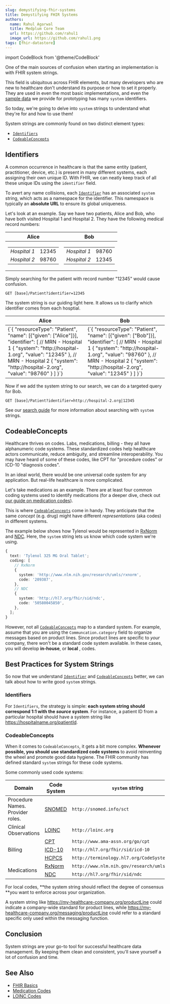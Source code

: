 ```yaml
---
slug: demystifying-fhir-systems
title: Demystifying FHIR Systems
authors:
  name: Rahul Agarwal
  title: Medplum Core Team
  url: https://github.com/rahul1
  image_url: https://github.com/rahul1.png
tags: [fhir-datastore]
---
```


import CodeBlock from '@theme/CodeBlock'

One of the main sources of confusion when starting an implementation is with FHIR system strings.

This field is ubiquitous across FHIR elements, but many developers who are new to healthcare don't understand its purpose or how to set it properly. They are used in even the most basic implementations, and even the [sample data](/docs/tutorials/importing-sample-data) we provide for prototyping has many `system` identifiers.

So today, we're going to delve into `system` strings to understand what they're for and how to use them!

System strings are commonly found on two distinct element types:

- [`Identifiers`](/docs/fhir-basics#naming-data-identifiers)
- [`CodeableConcepts`](/docs/fhir-basics#standardizing-data-codeable-concepts)

## Identifiers

A common occurrence in healthcare is that the same entity (patient, practitioner, device, etc.) is present in many different systems, each assigning their own unique ID. With FHIR, we can neatly keep track of all these unique IDs using the `identifier` field.

To avert any name collisions, each [`Identifier`](/docs/fhir-basics#naming-data-identifiers) has an associated `system` string, which acts as a namespace for the identifier. This namespace is typically an **absolute URL** to ensure its global uniqueness.

Let's look at an example. Say we have two patients, Alice and Bob, who have both visited Hospital 1 and Hospital 2. They have the following medical record numbers:

<table>
    <thead>
        <tr>
            <th>Alice</th>
            <th>Bob</th>
        </tr>
    </thead>
    <tbody>
        <tr>
            <td>
                <table>
                    <tbody>
                        <tr>
                            <td><em>Hospital 1</em></td>
                            <td>12345</td>
                        </tr>
                        <tr>
                            <td><em>Hospital 2</em></td>
                            <td>98760</td>
                        </tr>
                    </tbody>
                </table>
            </td>
            <td>
                <table>
                    <tbody>
                        <tr>
                            <td><em>Hospital 1</em></td>
                            <td>98760</td>
                        </tr>
                        <tr>
                            <td><em>Hospital 2</em></td>
                            <td>12345</td>
                        </tr>
                    </tbody>
                </table>
            </td>
        </tr>
    </tbody>
</table>

Simply searching for the patient with record number "12345" would cause confusion.

```curl
GET [base]/Patient?identifier=12345
```

The system string is our guiding light here. It allows us to clarify which identifier comes from each hosptial.

<table>
    <thead>
        <tr>
            <th>Alice</th>
            <th>Bob</th>
        </tr>
    </thead>
    <tbody>
        <tr>
            <td>
                <CodeBlock language="js">
{`{
  "resourceType": "Patient",
  "name": [{"given": ["Alice"]}],
  "identifier": [
    // MRN - Hospital 1
    {
      "system": "http://hospital-1.org",
      "value": "12345"
    },
    // MRN - Hospital 2
    {
      "system": "http://hospital-2.org",
      "value": "98760"
    }
  ]
}`}
            	</CodeBlock>
            </td>
            <td>
                <CodeBlock language="js">
            		{`{
  "resourceType": "Patient",
  "name": [{"given": ["Bob"]}],
  "identifier": [
    // MRN - Hospital 1
    {
      "system": "http://hospital-1.org",
      "value": "98760"
    },
    // MRN - Hospital 2
    {
      "system": "http://hospital-2.org",
      "value": "12345"
    }
  ]
}`}
            	</CodeBlock>
            </td>
        </tr>
    </tbody>
</table>

Now if we add the system string to our search, we can do a targeted query for Bob.

```curl
GET [base]/Patient?identifier=http://hospital-2.org|12345
```

See our [search guide](/docs/search/basic-search#token) for more information about searching with `system` strings.

## CodeableConcepts

Healthcare thrives on codes. Labs, medications, billing - they all have alphanumeric code systems. These standardized codes help healthcare actors communicate, reduce ambiguity, and streamline interoperability. You may have heard of some of these codes, like CPT for "procedure codes" or ICD-10 "diagnosis codes".

In an ideal world, there would be one universal code system for any application. But real-life healthcare is more complicated.

Let's take medications as an example. There are at least four common coding systems used to identify medications (for a deeper dive, check out [our guide on medication codes](https://www.medplum.com/docs/medications/medication-codes)).

This is where [`CodeableConcepts`](/docs/fhir-basics#standardizing-data-codeable-concepts) come in handy. They anticipate that the same _concept_ (e.g. drug) might have different _representations_ (aka codes) in different systems.

The example below shows how Tylenol would be represented in [RxNorm](/docs/medications/medication-codes#rxnorm) and [NDC](/docs/medications/medication-codes#ndc). Here, the `system` string lets us know which code system we're using.

```ts
{
  text: 'Tylenol 325 MG Oral Tablet';
  coding: [
    // RxNorm
    {
      system: 'http://www.nlm.nih.gov/research/umls/rxnorm',
      code: '209387',
    },
    // NDC
    {
      system: 'http://hl7.org/fhir/sid/ndc',
      code: '50580045850',
    },
  ];
}
```

However, not all [`CodeableConcepts`](/docs/fhir-basics#standardizing-data-codeable-concepts) map to a standard system. For example, assume that you are using the `Communcation.category` field to organize messages based on product lines. Since product lines are specific to _your_ company, there won't be a standard code system available. In these cases, you will develop **in-house**, or **local** , codes.

## Best Practices for System Strings

So now that we understand [`Identifier`](/docs/fhir-basics#naming-data-identifiers) and [`CodeableConcepts`](/docs/fhir-basics#standardizing-data-codeable-concepts) better, we can talk about how to write good `system` strings.

### Identifiers

For `Identifiers`, the strategy is simple: **each system string should correspond 1:1 with the _source_ system**. For instance, a patient ID from a particular hospital should have a system string like https://hospitalname.org/patientId.

### CodeableConcepts

When it comes to `CodeableConcepts`, it gets a bit more complex. **Whenever possible, you should use standardized code systems** to avoid reinventing the wheel and promote good data hygiene. The FHIR community has defined standard `system` strings for these code systems.

Some commonly used code systems:

<table >
<thead>
<tr>
			<th >Domain</th>
			<th >Code System</th>
			<th ><code>system</code> string</th>
		</tr>
</thead>
	<tbody>
    	<tr>
    		<td >Procedure Names. Provider roles.</td>
    		<td ><a href="https://browser.ihtsdotools.org/">SNOMED</a></td>
    		<td ><code>http://snomed.info/sct</code></td>
    	</tr>
    	<tr>
    		<td >Clinical Observations</td>
    		<td ><a href="/docs/careplans/loinc">LOINC</a></td>
    		<td ><code>http://loinc.org</code></td>
    	</tr>
    	<tr>
    		<td rowspan="3">Billing</td>
    		<td ><a href="https://www.ama-assn.org/practice-management/cpt/cpt-overview-and-code-approval#:~:text=CPT%C2%AE%20code%3F-,What%20is%20a%20CPT%C2%AE%20code%3F,reporting%2C%20increase%20accuracy%20and%20efficiency">CPT</a></td>
    		<td ><code>http://www.ama-assn.org/go/cpt</code></td>
    	</tr>
    	<tr>
    		<td ><a href="https://www.cms.gov/medicare/coordination-benefits-recovery-overview/icd-code-lists">ICD-10</a></td>
    		<td ><code>http://hl7.org/fhir/sid/icd-10</code></td>
    	</tr>
    	<tr>
    		<td ><a href="https://www.cms.gov/medicare/coding/medhcpcsgeninfo">HCPCS</a></td>
    		<td ><code>http://terminology.hl7.org/CodeSystem/HCPCS</code></td>
    	</tr>
    	<tr>
    		<td rowspan="2">Medications</td>
    		<td ><a href="/docs/medications/medication-codes#rxnorm">RxNorm</a></td>
    		<td ><code>http://www.nlm.nih.gov/research/umls/rxnorm</code></td>
    	</tr>
    	<tr>
    		<td ><a href="/docs/medications/medication-codes#ndc">NDC</a></td>
    		<td ><code>http://hl7.org/fhir/sid/ndc</code></td>
    	</tr>
    </tbody>

</table>

For local codes, **the system string should reflect the degree of consensus **you want to enforce across your organization.

A system string like https://my-healthcare-company.org/productLine could indicate a company-wide standard for product lines, while https://my-healthcare-company.org/messaging/productLine could refer to a standard specific only used within the messaging function.

## Conclusion

System strings are your go-to tool for successful healthcare data management. By keeping them clean and consistent, you'll save yourself a lot of confusion and time.

## See Also

- [FHIR Basics](/docs/fhir-basics)
- [Medication Codes](/docs/medications/medication-codes)
- [LOINC Codes](/docs/careplans/loinc)
